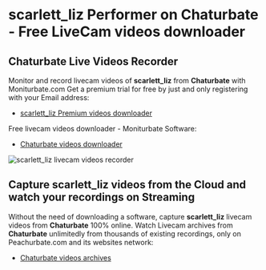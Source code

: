 # scarlett_liz Performer on Chaturbate - Free LiveCam videos downloader

## Chaturbate Live Videos Recorder

Monitor and record livecam videos of **scarlett_liz** from **Chaturbate** with Moniturbate.com
Get a premium trial for free by just and only registering with your Email address:
* [scarlett_liz Premium videos downloader](https://moniturbate.com/request-demo-licence-key.html)

Free livecam videos downloader - Moniturbate Software:
* [Chaturbate videos downloader](https://moniturbate.com/moniturbate-download-software.html)

![scarlett_liz livecam videos recorder](https://peachurnet.com/templates/moniturbate-software.png)


## Capture scarlett_liz videos from the Cloud and watch your recordings on Streaming

Without the need of downloading a software, capture **scarlett_liz** livecam videos from **Chaturbate** 100% online.
Watch Livecam archives from **Chaturbate** unlimitedly from thousands of existing recordings, only on Peachurbate.com and its websites network:
* [Chaturbate videos archives](https://peachurnet.com/)